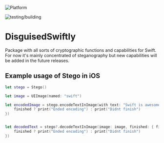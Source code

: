 ![Platform](https://img.shields.io/badge/Platforms-iOS-4E4E4E.svg?colorA=28a745)

![testing/building](https://img.shields.io/github/workflow/status/lswarss/DisguisedSwiftly/Testing/main)

# DisguisedSwiftly

Package with all sorts of cryptographic functions and capabilities for Swift.
For now it's mainly concentrated of steganography but new capabilities will be added in the future releases. 

## Example usage of Stego in iOS

```swift
let stego = Stego()

let image = UIImage(named: "swift")

let encodedImage = stego.encodeTextInImage(with text: "Swift is awesome", image: image, finished: { finished in
    finished ? print("Ended encoding") : print("Didnt finish")
})


let decodedText = stego?.decodeTextInImage(image: image, finished: { finished in
    finished ? print("Ended encoding") : print("Didnt finish")
})
```
